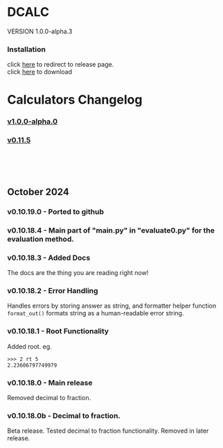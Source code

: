 # DCALC
VERSION 1.0.0-alpha.3
### Installation
click [here](https://github.com/GreatCoder1000/dcalc/releases/tag/v1.0.0-alpha.0) to redirect to release page.<br>
click [here](https://github.com/GreatCoder1000/dcalc/releases/download/v1.0.0-alpha.0/dcalc.exe) to download
# Calculators Changelog
### [v1.0.0-alpha.0](https://github.com/GreatCoder1000/dcalc/releases/tag/v1.0.0-alpha.0)
### [v0.11.5](https://github.com/GreatCoder1000/dcalc/releases/tag/v0.11.5)
<br><br><br>

## October 2024
### v0.10.19.0 - Ported to github
### v0.10.18.4 - Main part of "main.py" in "evaluate0.py" for the evaluation method.
### v0.10.18.3 - Added Docs
The docs are the thing you are reading right now!
### v0.10.18.2 - Error Handling
Handles errors by storing answer as string, and formatter helper function `format_out()` 
formats string as a human-readable error string.
### v0.10.18.1 - Root Functionality
Added root. eg.<br>
```
>>> 2 rt 5
2.23606797749979
```
### v0.10.18.0 - Main release
Removed decimal to fraction.
### v0.10.18.0b - Decimal to fraction.
Beta release.
Tested decimal to fraction functionality.
Removed in later release.
